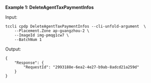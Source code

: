 **Example 1: DeleteAgentTaxPaymentInfos**



Input: 

```
tccli cpdp DeleteAgentTaxPaymentInfos --cli-unfold-argument  \
    --Placement.Zone ap-guangzhou-2 \
    --ImageId img-pmqg1cw7 \
    --BatchNum 1
```

Output: 
```
{
    "Response": {
        "RequestId": "2993188e-6ea2-4e27-b9ab-8adcd21a259d"
    }
}
```

